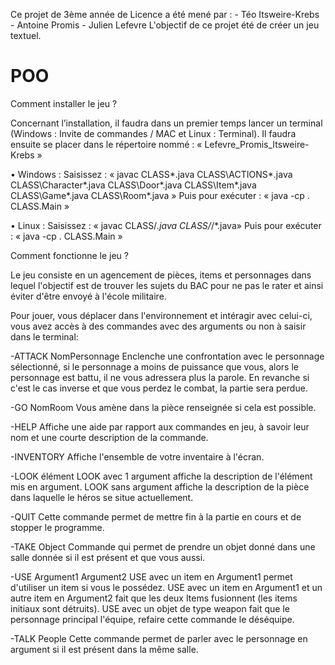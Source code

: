 Ce projet de 3ème année de Licence a été mené par : 
    - Téo Itsweire-Krebs
    - Antoine Promis
    - Julien Lefevre
L'objectif de ce projet été de créer un jeu textuel. 

# POO
Comment installer le jeu ?

Concernant l’installation, il faudra dans un premier temps lancer un terminal (Windows : Invite de commandes / MAC et Linux : Terminal). Il faudra ensuite se placer dans le répertoire nommé : « Lefevre_Promis_Itsweire-Krebs »

•	Windows :
Saisissez : « javac CLASS\*.java CLASS\ACTIONS\*.java CLASS\Character\*.java CLASS\Door\*.java CLASS\Item\*.java CLASS\Game\*.java CLASS\Room\*.java »
Puis pour exécuter : 
« java -cp . CLASS.Main »

•	Linux : 
Saisissez : « javac CLASS/*.java CLASS/*/*.java»
Puis pour exécuter : 
« java -cp . CLASS.Main »



Comment fonctionne le jeu ?

Le jeu consiste en un agencement de pièces, items et personnages dans lequel l'objectif est de trouver les sujets du BAC pour ne pas le rater et ainsi éviter d'être envoyé à l'école militaire.


Pour jouer, vous déplacer dans l'environnement et intéragir avec celui-ci, vous avez accès à des commandes avec des arguments ou non à saisir dans le terminal:

-ATTACK NomPersonnage
Enclenche une confrontation avec le personnage sélectionné, si le personnage a moins de puissance que vous, alors le personnage est battu, il ne vous adressera plus la parole. En revanche si c'est le cas inverse et que vous perdez le combat, la partie sera perdue.


-GO NomRoom
Vous amène dans la pièce renseignée si cela est possible.

-HELP
Affiche une aide par rapport aux commandes en jeu, à savoir leur nom et une courte description de la commande. 

-INVENTORY
Affiche l'ensemble de votre inventaire à l'écran.

-LOOK élément
LOOK avec 1 argument affiche la description de l'élément mis en argument.
LOOK sans argument affiche la description de la pièce dans laquelle le héros se situe actuellement.

-QUIT
Cette commande permet de mettre fin à la partie en cours et de stopper le programme.

-TAKE Object
Commande qui permet de prendre un objet donné dans une salle donnée si il est présent et que vous aussi.

-USE Argument1 Argument2
USE avec un item en Argument1 permet d'utiliser un item si vous le possédez.
USE avec un item en Argument1 et un autre item en Argument2 fait que les deux Items fusionnent (les items initiaux sont détruits).
USE avec un objet de type weapon fait que le personnage principal l'équipe, refaire cette commande le déséquipe.

-TALK People
Cette commande permet de parler avec le personnage en argument si il est présent dans la même salle.